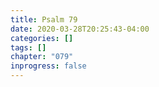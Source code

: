 ```yaml
---
title: Psalm 79
date: 2020-03-28T20:25:43-04:00
categories: []
tags: []
chapter: "079"
inprogress: false
---
```


